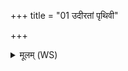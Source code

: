 +++
title = "01 उदीरतां पृथिवी"

+++
<details><summary>मूलम् (WS)</summary>

उदीरतां पृथिवी जीरदानुः शीत एनामन्तर्वाननु वातु वातः ।  
ऋत्वियावती पृथिवी प्रति गृह्णातु बीजं सहस्रवल्लिशं सुरुहा रोहयन्ती॥ १ ॥  
इन्द्र एनां हर्यश्वो अग्निर्वा रोहिताश्वः ।  
अश्विना रासभाश्वा कृषिं देवीमप्यूयुजन् ॥ २ ॥
</details>